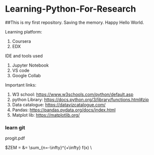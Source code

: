 # Learning-Python-For-Research
##This is my first repository. Saving the memory. Happy Hello World.

</r>Learning platform:</r>
1. Coursera
2. EDX

IDE and tools used
1. Jupyter Notebook
2. VS code
3. Google Collab

Important links:

1. W3 school: https://www.w3schools.com/python/default.asp
2. python Library: https://docs.python.org/3/library/functions.html#zip
3. Data catalogue: https://datavizcatalogue.com/
4. Pandas: https://pandas.pydata.org/docs/index.html
5. Matplot lib: https://matplotlib.org/


### learn git
progit.pdf

$ZEM = &= \sum_{n=-\infty}^{+\infty} f(x) \\


